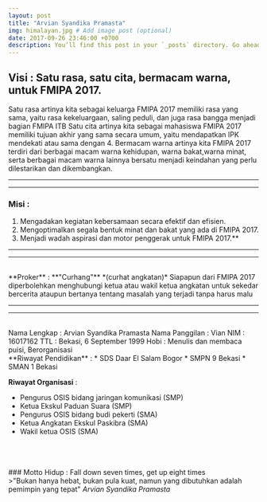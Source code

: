 ```yaml
---
layout: post
title: "Arvian Syandika Pramasta"
img: himalayan.jpg # Add image post (optional)
date: 2017-09-26 23:46:00 +0700
description: You’ll find this post in your `_posts` directory. Go ahead and edit it and re-build the site to see your changes. # Add post description (optional)
---
```

## Visi : Satu rasa, satu cita, bermacam warna, untuk FMIPA 2017.

Satu rasa artinya kita sebagai keluarga FMIPA 2017 memiliki rasa yang sama, yaitu rasa kekeluargaan, saling peduli, dan juga rasa bangga menjadi bagian FMIPA ITB
Satu cita artinya kita sebagai mahasiswa FMIPA 2017 memiliki tujuan akhir yang sama secara umum, yaitu mendapatkan IPK mendekati atau sama dengan 4.
Bermacam warna artinya kita FMIPA 2017 terdiri dari berbagai macam warna kehidupan, warna bakat,warna minat, serta berbagai macam warna lainnya bersatu menjadi keindahan yang perlu dilestarikan dan dikembangkan.

----
----

### Misi : 
1. Mengadakan kegiatan kebersamaan secara efektif dan efisien.
2. Mengoptimalkan segala bentuk minat dan bakat yang ada di FMIPA 2017.
3. Menjadi wadah aspirasi dan motor penggerak untuk FMIPA 2017.**

----
----
<br>
**Proker** : **"Curhang"** *(curhat angkatan)* 
Siapapun dari FMIPA 2017 diperbolehkan menghubungi ketua atau wakil ketua angkatan untuk sekedar bercerita ataupun bertanya tentang masalah yang terjadi tanpa harus malu

----
----
<br>
Nama Lengkap      : Arvian Syandika Pramasta  
Nama Panggilan    : Vian  
NIM               : 16017162  
TTL               : Bekasi, 6 September 1999  
Hobi              : Menulis dan membaca puisi, Berorganisasi  
<br>
**Riwayat Pendidikan** :
* SDS Daar El Salam Bogor
* SMPN 9 Bekasi
* SMAN 1 Bekasi
  
  
**Riwayat Organisasi** : 
+ Pengurus OSIS bidang jaringan komunikasi (SMP)
+ Ketua Ekskul Paduan Suara (SMP)
+ Pengurus OSIS bidang budi pekerti (SMA)
+ Ketua Angkatan Ekskul Paskibra (SMA)
+ Wakil ketua OSIS (SMA)
<br>
<br>
<br>
### Motto Hidup : Fall down seven times, get up eight times
<br>
>"Bukan hanya hebat, bukan pula kuat, namun yang dibutuhkan adalah pemimpin yang tepat" <cite>Arvian Syandika Pramasta</cite>



